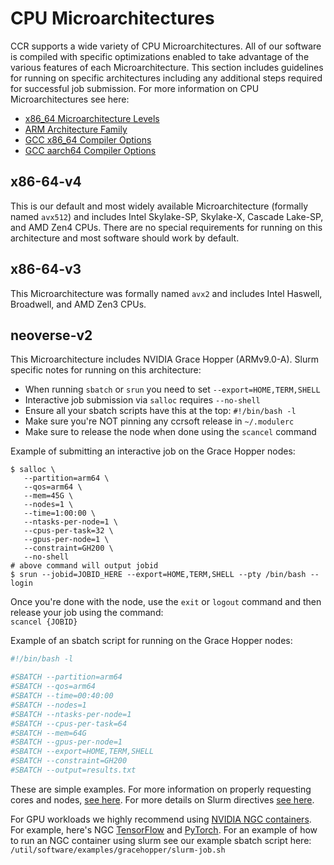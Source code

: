 # CPU Microarchitectures

CCR supports a wide variety of CPU Microarchitectures. All of our software is
compiled with specific optimizations enabled to take advantage of the various
features of each Microarchitecture. This section includes guidelines for running
on specific architectures including any additional steps required for successful
job submission. For more information on CPU Microarchitectures see here:

- [x86\_64 Microarchitecture Levels](https://en.wikipedia.org/wiki/X86-64#Microarchitecture_levels)
- [ARM Architecture Family](https://en.wikipedia.org/wiki/ARM_architecture_family#Cores)
- [GCC x86\_64 Compiler Options](https://gcc.gnu.org/onlinedocs/gcc/x86-Options.html#index-march-16)
- [GCC aarch64 Compiler Options](https://gcc.gnu.org/onlinedocs/gcc/AArch64-Options.html#index-march)

## x86-64-v4

This is our default and most widely available Microarchitecture (formally named
`avx512`) and includes Intel Skylake-SP, Skylake-X, Cascade Lake-SP, and AMD
Zen4 CPUs. There are no special requirements for running on this architecture and most
software should work by default.

## x86-64-v3

This Microarchitecture was formally named `avx2` and includes Intel Haswell, Broadwell, and AMD Zen3 CPUs. 


## neoverse-v2

This Microarchitecture includes NVIDIA Grace Hopper (ARMv9.0-A). Slurm specific
notes for running on this architecture:

- When running `sbatch` or `srun` you need to set `--export=HOME,TERM,SHELL`
- Interactive job submission via `salloc` requires `--no-shell`  
- Ensure all your sbatch scripts have this at the top: `#!/bin/bash -l`  
- Make sure you're NOT pinning any ccrsoft release in `~/.modulerc`  
- Make sure to release the node when done using the `scancel` command  

Example of submitting an interactive job on the Grace Hopper nodes:

```
$ salloc \
   --partition=arm64 \
   --qos=arm64 \
   --mem=45G \
   --nodes=1 \
   --time=1:00:00 \
   --ntasks-per-node=1 \
   --cpus-per-task=32 \
   --gpus-per-node=1 \
   --constraint=GH200 \
   --no-shell
# above command will output jobid
$ srun --jobid=JOBID_HERE --export=HOME,TERM,SHELL --pty /bin/bash --login
```  
Once you're done with the node, use the `exit` or `logout` command and then release your job using the command:  
`scancel {JOBID}`

Example of an sbatch script for running on the Grace Hopper nodes:

```bash
#!/bin/bash -l

#SBATCH --partition=arm64
#SBATCH --qos=arm64
#SBATCH --time=00:40:00
#SBATCH --nodes=1
#SBATCH --ntasks-per-node=1
#SBATCH --cpus-per-task=64
#SBATCH --mem=64G
#SBATCH --gpus-per-node=1
#SBATCH --export=HOME,TERM,SHELL
#SBATCH --constraint=GH200
#SBATCH --output=results.txt
```

These are simple examples.  For more information on properly requesting cores and nodes, [see here](../hpc/jobs.md#requesting-cores-and-nodes).  For more details on Slurm directives [see here](../hpc/jobs.md#slurm-directives-partitions--qos).  

For GPU workloads we highly recommend using [NVIDIA NGC containers](https://catalog.ngc.nvidia.com/containers). For example, here's NGC
[TensorFlow](https://catalog.ngc.nvidia.com/orgs/nvidia/containers/tensorflow)
and [PyTorch](https://catalog.ngc.nvidia.com/orgs/nvidia/containers/pytorch).
For an example of how to run an NGC container using slurm see our example
sbatch script here: `/util/software/examples/gracehopper/slurm-job.sh`
